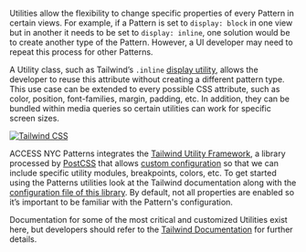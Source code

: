 Utilities allow the flexibility to change specific properties of every Pattern in certain views. For example, if a Pattern is set to `display: block` in one view but in another it needs to be set to `display: inline`, one solution would be to create another type of the Pattern. However, a UI developer may need to repeat this process for other Patterns.

A Utility class, such as Tailwind’s `.inline` [display utility](https://tailwindcss.com/docs/display), allows the developer to reuse this attribute without creating a different pattern type. This use case can be extended to every possible CSS attribute, such as color, position, font-families, margin, padding, etc. In addition, they can be bundled within media queries so certain utilities can work for specific screen sizes.

[![Tailwind CSS](https://tailwindcss.com/img/twitter-large-card.png)](https://tailwindcss.com)

ACCESS NYC Patterns integrates the [Tailwind Utility Framework](https://tailwindcss.com), a library processed by [PostCSS](https://postcss.org/) that allows [custom configuration](https://tailwindcss.com/docs/configuration) so that we can include specific utility modules, breakpoints, colors, etc. To get started using the Patterns utilities look at the Tailwind documentation along with the [configuration file of this library](https://github.com/CityOfNewYork/ACCESS-NYC-PATTERNS/blob/master/config/tailwind.js). By default, not all properties are enabled so it’s important to be familiar with the Pattern's configuration.

Documentation for some of the most critical and customized Utilities exist here, but developers should refer to the [Tailwind Documentation](https://tailwindcss.com/docs/) for further details.